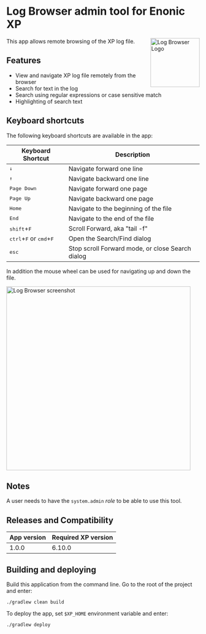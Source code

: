 # Log Browser admin tool for Enonic XP

<img align="right" alt="Log Browser Logo" src="https://rawgithub.com/aro/app-logbrowser/master/src/main/resources/assets/img/logbrowser.svg" width="128">

This app allows remote browsing of the XP log file.

## Features

- View and navigate XP log file remotely from the browser
- Search for text in the log
- Search using regular expressions or case sensitive match
- Highlighting of search text

## Keyboard shortcuts

The following keyboard shortcuts are available in the app:

| Keyboard Shortcut | Description |
| ----------- | ------------------- |
| <kbd>↓</kbd> | Navigate forward one line |
| <kbd>↑</kbd> | Navigate backward one line |
| <kbd>Page Down</kbd> | Navigate forward one page |
| <kbd>Page Up</kbd> | Navigate backward one page |
| <kbd>Home</kbd> | Navigate to the beginning of the file |
| <kbd>End</kbd> | Navigate to the end of the file |
| <kbd>shift</kbd>+<kbd>F</kbd> | Scroll Forward, aka "tail -f" |
| <kbd>ctrl</kbd>+<kbd>F</kbd> or <kbd>cmd</kbd>+<kbd>F</kbd> | Open the Search/Find dialog |
| <kbd>esc</kbd> | Stop scroll Forward mode, or close Search dialog |

In addition the mouse wheel can be used for navigating up and down the file. 

<img alt="Log Browser screenshot" src="https://rawgithub.com/aro/app-logbrowser/master/src/main/resources/assets/img/screenshot.png" width="480">

## Notes

A user needs to have the `system.admin` _role_ to be able to use this tool.

## Releases and Compatibility

| App version | Required XP version |
| ----------- | ------------------- |
| 1.0.0 | 6.10.0 |


## Building and deploying

Build this application from the command line. Go to the root of the project and enter:

    ./gradlew clean build

To deploy the app, set `$XP_HOME` environment variable and enter:

    ./gradlew deploy

